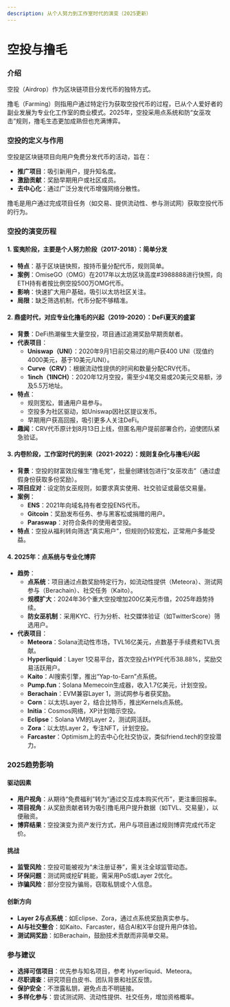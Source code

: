 ```yaml
---
description: 从个人努力到工作室时代的演变（2025更新）
---
```


# 空投与撸毛

### 介绍

空投（Airdrop）作为区块链项目分发代币的独特方式。

撸毛（Farming）则指用户通过特定行为获取空投代币的过程，已从个人爱好者的副业发展为专业化工作室的商业模式。2025年，空投采用点系统和防“女巫攻击”规则，撸毛生态更加成熟但也充满博弈。

### 空投的定义与作用

空投是区块链项目向用户免费分发代币的活动，旨在：

* **推广项目**：吸引新用户，提升知名度。
* **激励贡献**：奖励早期用户或社区成员。
* **去中心化**：通过广泛分发代币增强网络分散性。

撸毛是用户通过完成项目任务（如交易、提供流动性、参与测试网）获取空投代币的行为。

### 空投的演变历程

#### 1. 蛮夷阶段，主要是个人努力阶段（2017-2018）：简单分发

* **特点**：基于区块链快照，按持币量分配代币，规则简单。
* **案例**：OmiseGO（OMG）在2017年以太坊区块高度#3988888进行快照，向ETH持有者按比例空投500万OMG代币。
* **影响**：快速扩大用户基础，吸引以太坊社区关注。
* **局限**：缺乏筛选机制，代币分配不够精准。

#### 2. 鼎盛时代，对应专业化撸毛的兴起（2019-2020）：DeFi夏天的盛宴

* **背景**：DeFi热潮催生大量空投，项目通过追溯奖励早期贡献者。
* **代表项目**：
  * **Uniswap（UNI）**：2020年9月1日前交易过的用户获400 UNI（现值约4000美元，基于10美元/UNI）。
  * **Curve（CRV）**：根据流动性提供的时间和数量分配CRV代币。
  * **1inch（1INCH）**：2020年12月空投，需至少4笔交易或20美元交易额，涉及5.5万地址。
* **特点**：
  * 规则宽松，普通用户易参与。
  * 空投多为社区驱动，如Uniswap因社区提议发币。
  * 早期用户获高回报，吸引更多人关注DeFi。
* **趣闻**：CRV代币原计划8月13日上线，但匿名用户提前部署合约，迫使团队紧急验证。

#### 3. 内卷阶段，工作室时代的到来（2021-2022）：规则复杂化与撸毛兴起

* **背景**：空投的财富效应催生“撸毛党”，批量创建钱包进行“女巫攻击”（通过虚假身份获取多份奖励）。
* **项目应对**：设定防女巫规则，如要求真实使用、社交验证或最低交易量。
* **案例**：
  * **ENS**：2021年向域名持有者空投ENS代币。
  * **Gitcoin**：奖励发布任务、参与黑客松或捐赠的用户。
  * **Paraswap**：对符合条件的使用者空投。
* **特点**：空投从福利转向筛选“真实用户”，但规则仍较宽松，正常用户多能受益。

#### 4. 2025年：点系统与专业化博弈

* **趋势**：
  * **点系统**：项目通过点数奖励特定行为，如流动性提供（Meteora）、测试网参与（Berachain）、社交任务（Kaito）。
  * **规模扩大**：2024年36个重大空投增加200亿美元市值，2025年趋势持续。
  * **防女巫机制**：采用KYC、行为分析、社交媒体验证（如TwitterScore）筛选用户。
* **代表项目**：
  * **Meteora**：Solana流动性市场，TVL16亿美元，点数基于手续费和TVL贡献。
  * **Hyperliquid**：Layer 1交易平台，首次空投占HYPE代币38.88%，奖励交易活跃用户。
  * **Kaito**：AI搜索引擎，推出“Yap-to-Earn”点系统。
  * **Pump.fun**：Solana Memecoin生成器，收入1.7亿美元，计划空投。
  * **Berachain**：EVM兼容Layer 1，测试网参与者获奖励。
  * **Corn**：以太坊Layer 2，结合比特币，推出Kernels点系统。
  * **Initia**：Cosmos网络，XP计划暗示空投。
  * **Eclipse**：Solana VM的Layer 2，测试网活跃。
  * **Zora**：以太坊Layer 2，专注NFT，计划空投。
  * **Farcaster**：Optimism上的去中心化社交协议，类似friend.tech的空投潜力。

### 2025趋势影响

#### 驱动因素

* **用户视角**：从期待“免费福利”转为“通过交互成本购买代币”，更注重回报率。
* **项目视角**：从奖励贡献者转为吸引撸毛用户提升数据（如TVL、交易量），以便融资。
* **博弈结果**：空投演变为资产发行方式，用户与项目通过规则博弈完成代币定价。

#### 挑战

* **监管风险**：空投可能被视为“未注册证券”，需关注全球监管动态。
* **环保问题**：测试网或挖矿耗能，需采用PoS或Layer 2优化。
* **诈骗风险**：部分空投为骗局，窃取私钥或个人信息。

#### 创新方向

* **Layer 2与点系统**：如Eclipse、Zora，通过点系统奖励真实参与。
* **AI与社交整合**：如Kaito、Farcaster，结合AI和X平台提升用户体验。
* **测试网奖励**：如Berachain，鼓励技术贡献而非简单交易。

### 参与建议

* **选择可信项目**：优先参与知名项目，参考 Hyperliquid、Meteora。
* **尽职调查**：研究项目白皮书、团队背景和社区反馈。
* **保护安全**：不泄露私钥，避免点击不明链接。
* **多样化参与**：尝试测试网、流动性提供、社交任务，增加资格概率。


